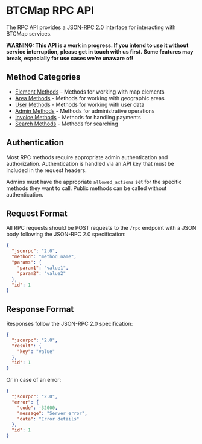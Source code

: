 # BTCMap RPC API

The RPC API provides a [JSON-RPC 2.0](https://www.jsonrpc.org/specification) interface for interacting with BTCMap services.

**WARNING: This API is a work in progress. If you intend to use it without service interruption, please get in touch with us first. Some features may break, especially for use cases we’re unaware of!**

## Method Categories

- [Element Methods](element-methods.md) - Methods for working with map elements
- [Area Methods](area-methods.md) - Methods for working with geographic areas
- [User Methods](user-methods.md) - Methods for working with user data
- [Admin Methods](admin-methods.md) - Methods for administrative operations
- [Invoice Methods](invoice-methods.md) - Methods for handling payments
- [Search Methods](search-methods.md) - Methods for searching

## Authentication

Most RPC methods require appropriate admin authentication and authorization. Authentication is handled via an API key that must be included in the request headers.

Admins must have the appropriate `allowed_actions` set for the specific methods they want to call. Public methods can be called without authentication.

## Request Format

All RPC requests should be POST requests to the `/rpc` endpoint with a JSON body following the JSON-RPC 2.0 specification:

```json
{
  "jsonrpc": "2.0",
  "method": "method_name",
  "params": {
    "param1": "value1",
    "param2": "value2"
  },
  "id": 1
}
```

## Response Format

Responses follow the JSON-RPC 2.0 specification:

```json
{
  "jsonrpc": "2.0",
  "result": {
    "key": "value"
  },
  "id": 1
}
```

Or in case of an error:

```json
{
  "jsonrpc": "2.0",
  "error": {
    "code": -32000,
    "message": "Server error",
    "data": "Error details"
  },
  "id": 1
}
